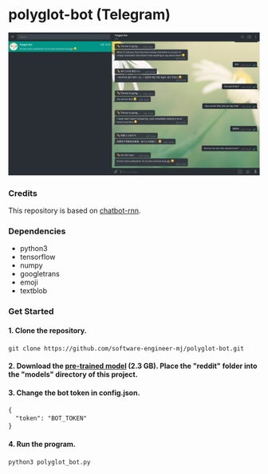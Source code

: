 # polyglot-bot (Telegram)

![polyglot_bot]

### Credits

This repository is based on [chatbot-rnn](https://github.com/pender/chatbot-rnn).

### Dependencies

- python3
- tensorflow 
- numpy
- googletrans 
- emoji
- textblob

### Get Started

#### 1. Clone the repository.

```
git clone https://github.com/software-engineer-mj/polyglot-bot.git
```

#### 2. Download the [pre-trained model](https://drive.google.com/uc?id=1rRRY-y1KdVk4UB5qhu7BjQHtfadIOmMk&export=download) (2.3 GB). Place the "reddit" folder into the "models" directory of this project.

#### 3. Change the bot token in config.json.

```
{
  "token": "BOT_TOKEN"
}
```

#### 4. Run the program.

```
python3 polyglot_bot.py
```

[polyglot_bot]:/images/polyglot_bot.png
